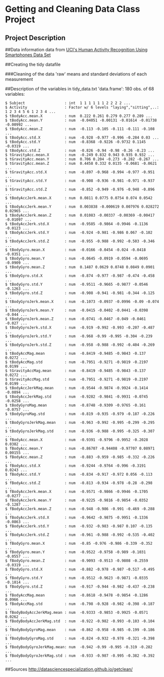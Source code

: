 Getting and Cleaning Data Class Project
=======================================

## Project Description


##Data information
data from [UCI's Human Activity Recognition Using Smartphones Data Set](http://archive.ics.uci.edu/ml/datasets/Human+Activity+Recognition+Using+Smartphones)

##Creating the tidy datafile


###Cleaning of the data
'raw' means and standard deviations of each measurement


##Description of the variables in tidy_data.txt
'data.frame':  180 obs. of  68 variables:

    $ Subject                  : int  1 1 1 1 1 1 2 2 2 2 ...
    $ Activity                 : Factor w/ 6 levels "laying","sitting",..: 1 2 3 4 5 6 1 2 3 4 ...
    $ tBodyAcc.mean.X          : num  0.222 0.261 0.279 0.277 0.289 ...
    $ tBodyAcc.mean.Y          : num  -0.04051 -0.00131 -0.01614 -0.01738 -0.00992 ...
    $ tBodyAcc.mean.Z          : num  -0.113 -0.105 -0.111 -0.111 -0.108 ...
    $ tBodyAcc.std.X           : num  -0.928 -0.977 -0.996 -0.284 0.03 ...
    $ tBodyAcc.std.Y           : num  -0.8368 -0.9226 -0.9732 0.1145 -0.0319 ...
    $ tBodyAcc.std.Z           : num  -0.826 -0.94 -0.98 -0.26 -0.23 ...
    $ tGravityAcc.mean.X       : num  -0.249 0.832 0.943 0.935 0.932 ...
    $ tGravityAcc.mean.Y       : num  0.706 0.204 -0.273 -0.282 -0.267 ...
    $ tGravityAcc.mean.Z       : num  0.4458 0.332 0.0135 -0.0681 -0.0621 ...
    $ tGravityAcc.std.X        : num  -0.897 -0.968 -0.994 -0.977 -0.951 ...
    $ tGravityAcc.std.Y        : num  -0.908 -0.936 -0.981 -0.971 -0.937 ...
    $ tGravityAcc.std.Z        : num  -0.852 -0.949 -0.976 -0.948 -0.896 ...
    $ tBodyAccJerk.mean.X      : num  0.0811 0.0775 0.0754 0.074 0.0542 ...
    $ tBodyAccJerk.mean.Y      : num  0.003838 -0.000619 0.007976 0.028272 0.02965 ...
    $ tBodyAccJerk.mean.Z      : num  0.01083 -0.00337 -0.00369 -0.00417 -0.01097 ...
    $ tBodyAccJerk.std.X       : num  -0.9585 -0.9864 -0.9946 -0.1136 -0.0123 ...
    $ tBodyAccJerk.std.Y       : num  -0.924 -0.981 -0.986 0.067 -0.102 ...
    $ tBodyAccJerk.std.Z       : num  -0.955 -0.988 -0.992 -0.503 -0.346 ...
    $ tBodyGyro.mean.X         : num  -0.0166 -0.0454 -0.024 -0.0418 -0.0351 ...
    $ tBodyGyro.mean.Y         : num  -0.0645 -0.0919 -0.0594 -0.0695 -0.0909 ...
    $ tBodyGyro.mean.Z         : num  0.1487 0.0629 0.0748 0.0849 0.0901 ...
    $ tBodyGyro.std.X          : num  -0.874 -0.977 -0.987 -0.474 -0.458 ...
    $ tBodyGyro.std.Y          : num  -0.9511 -0.9665 -0.9877 -0.0546 -0.1263 ...
    $ tBodyGyro.std.Z          : num  -0.908 -0.941 -0.981 -0.344 -0.125 ...
    $ tBodyGyroJerk.mean.X     : num  -0.1073 -0.0937 -0.0996 -0.09 -0.074 ...
    $ tBodyGyroJerk.mean.Y     : num  -0.0415 -0.0402 -0.0441 -0.0398 -0.044 ...
    $ tBodyGyroJerk.mean.Z     : num  -0.0741 -0.0467 -0.049 -0.0461 -0.027 ...
    $ tBodyGyroJerk.std.X      : num  -0.919 -0.992 -0.993 -0.207 -0.487 ...
    $ tBodyGyroJerk.std.Y      : num  -0.968 -0.99 -0.995 -0.304 -0.239 ...
    $ tBodyGyroJerk.std.Z      : num  -0.958 -0.988 -0.992 -0.404 -0.269 ...
    $ tBodyAccMag.mean         : num  -0.8419 -0.9485 -0.9843 -0.137 0.0272 ...
    $ tBodyAccMag.std          : num  -0.7951 -0.9271 -0.9819 -0.2197 0.0199 ...
    $ tGravityAccMag.mean      : num  -0.8419 -0.9485 -0.9843 -0.137 0.0272 ...
    $ tGravityAccMag.std       : num  -0.7951 -0.9271 -0.9819 -0.2197 0.0199 ...
    $ tBodyAccJerkMag.mean     : num  -0.9544 -0.9874 -0.9924 -0.1414 -0.0894 ...
    $ tBodyAccJerkMag.std      : num  -0.9282 -0.9841 -0.9931 -0.0745 -0.0258 ...
    $ tBodyGyroMag.mean        : num  -0.8748 -0.9309 -0.9765 -0.161 -0.0757 ...
    $ tBodyGyroMag.std         : num  -0.819 -0.935 -0.979 -0.187 -0.226 ...
    $ tBodyGyroJerkMag.mean    : num  -0.963 -0.992 -0.995 -0.299 -0.295 ...
    $ tBodyGyroJerkMag.std     : num  -0.936 -0.988 -0.995 -0.325 -0.307 ...
    $ fBodyAcc.mean.X          : num  -0.9391 -0.9796 -0.9952 -0.2028 0.0382 ...
    $ fBodyAcc.mean.Y          : num  -0.86707 -0.94408 -0.97707 0.08971 0.00155 ...
    $ fBodyAcc.mean.Z          : num  -0.883 -0.959 -0.985 -0.332 -0.226 ...
    $ fBodyAcc.std.X           : num  -0.9244 -0.9764 -0.996 -0.3191 0.0243 ...
    $ fBodyAcc.std.Y           : num  -0.834 -0.917 -0.972 0.056 -0.113 ...
    $ fBodyAcc.std.Z           : num  -0.813 -0.934 -0.978 -0.28 -0.298 ...
    $ fBodyAccJerk.mean.X      : num  -0.9571 -0.9866 -0.9946 -0.1705 -0.0277 ...
    $ fBodyAccJerk.mean.Y      : num  -0.9225 -0.9816 -0.9854 -0.0352 -0.1287 ...
    $ fBodyAccJerk.mean.Z      : num  -0.948 -0.986 -0.991 -0.469 -0.288 ...
    $ fBodyAccJerk.std.X       : num  -0.9642 -0.9875 -0.9951 -0.1336 -0.0863 ...
    $ fBodyAccJerk.std.Y       : num  -0.932 -0.983 -0.987 0.107 -0.135 ...
    $ fBodyAccJerk.std.Z       : num  -0.961 -0.988 -0.992 -0.535 -0.402 ...
    $ fBodyGyro.mean.X         : num  -0.85 -0.976 -0.986 -0.339 -0.352 ...
    $ fBodyGyro.mean.Y         : num  -0.9522 -0.9758 -0.989 -0.1031 -0.0557 ...
    $ fBodyGyro.mean.Z         : num  -0.9093 -0.9513 -0.9808 -0.2559 -0.0319 ...
    $ fBodyGyro.std.X          : num  -0.882 -0.978 -0.987 -0.517 -0.495 ...
    $ fBodyGyro.std.Y          : num  -0.9512 -0.9623 -0.9871 -0.0335 -0.1814 ...
    $ fBodyGyro.std.Z          : num  -0.917 -0.944 -0.982 -0.437 -0.238 ...
    $ fBodyAccMag.mean         : num  -0.8618 -0.9478 -0.9854 -0.1286 0.0966 ...
    $ fBodyAccMag.std          : num  -0.798 -0.928 -0.982 -0.398 -0.187 ...
    $ fBodyBodyAccJerkMag.mean : num  -0.9333 -0.9853 -0.9925 -0.0571 0.0262 ...
    $ fBodyBodyAccJerkMag.std  : num  -0.922 -0.982 -0.993 -0.103 -0.104 ...
    $ fBodyBodyGyroMag.mean    : num  -0.862 -0.958 -0.985 -0.199 -0.186 ...
    $ fBodyBodyGyroMag.std     : num  -0.824 -0.932 -0.978 -0.321 -0.398 ...
    $ fBodyBodyGyroJerkMag.mean: num  -0.942 -0.99 -0.995 -0.319 -0.282 ...
    $ fBodyBodyGyroJerkMag.std : num  -0.933 -0.987 -0.995 -0.382 -0.392 ...



##Sources
http://datasciencespecialization.github.io/getclean/
